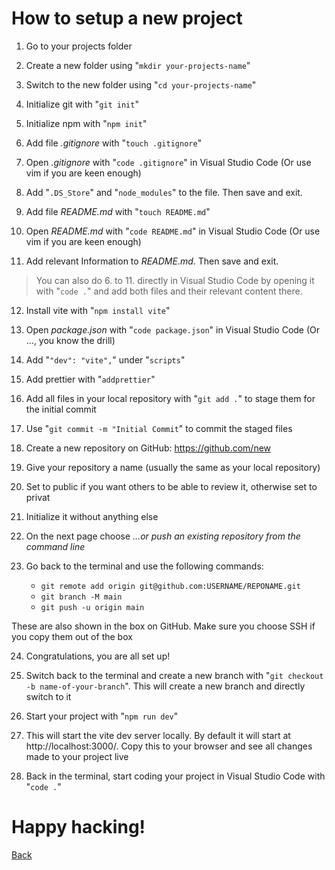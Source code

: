# How to setup a new project

1. Go to your projects folder

2. Create a new folder using "`mkdir your-projects-name`"

3. Switch to the new folder using "`cd your-projects-name`"

4. Initialize git with "`git init`"

5. Initialize npm with "`npm init`"

6. Add file _.gitignore_ with "`touch .gitignore`"

7. Open _.gitignore_ with "`code .gitignore`" in Visual Studio Code (Or use vim if you are keen enough)

8. Add "`.DS_Store`" and "`node_modules`" to the file. Then save and exit.

9. Add file _README.md_ with "`touch README.md`"

10. Open _README.md_ with "`code README.md`" in Visual Studio Code (Or use vim if you are keen enough)

11. Add relevant Information to _README.md_. Then save and exit.

> You can also do 6. to 11. directly in Visual Studio Code by opening it with "`code .`" and add both files and their relevant content there.

12. Install vite with "`npm install vite`"

13. Open _package.json_ with "`code package.json`" in Visual Studio Code (Or ..., you know the drill)

14. Add "`"dev": "vite",`" under "`scripts`"

15. Add prettier with "`addprettier`"

16. Add all files in your local repository with "`git add .`" to stage them for the initial commit

17. Use "`git commit -m "Initial Commit`" to commit the staged files

18. Create a new repository on GitHub: https://github.com/new

19. Give your repository a name (usually the same as your local repository)

20. Set to public if you want others to be able to review it, otherwise set to privat

21. Initialize it without anything else

22. On the next page choose _…or push an existing repository from the command line_

23. Go back to the terminal and use the following commands:

    - `git remote add origin git@github.com:USERNAME/REPONAME.git`
    - `git branch -M main`
    - `git push -u origin main`

These are also shown in the box on GitHub. Make sure you choose SSH if you copy them out of the box

24. Congratulations, you are all set up!

25. Switch back to the terminal and create a new branch with "`git checkout -b name-of-your-branch`". This will create a new branch and directly switch to it

26. Start your project with "`npm run dev`"

27. This will start the vite dev server locally. By default it will start at http://localhost:3000/. Copy this to your browser and see all changes made to your project live

28. Back in the terminal, start coding your project in Visual Studio Code with "`code .`"

# Happy hacking!

[Back](README.md)
